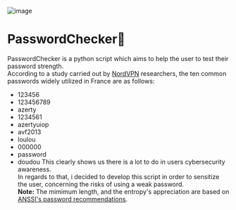 ![image](https://user-images.githubusercontent.com/64969369/194733984-bce2da58-01ae-4dd0-9fd4-b8d4aa4b87e3.png)


# PasswordChecker🔐
PasswordChecker is a python script which aims to help the user to test their password strength.<br>
According to a study carried out by <a href=''>NordVPN</a> researchers, the ten common passwords widely utilized in France are as follows: 
- 123456
- 123456789
- azerty
- 1234561
- azertyuiop
- avf2013
- loulou
- 000000
- password
- doudou
This clearly shows us there is a lot to do in users cybersecurity awareness.<br>
In regards to that, i decided to develop this script in order to sensitize the user, concerning the risks of using a weak password.<br>
**Note:** The mimimum length, and the entropy's appreciation are based on <a href='https://www.ssi.gouv.fr/uploads/2021/10/anssi-guide-authentification_multifacteur_et_mots_de_passe.pdf'>ANSSI's password recommendations</a>.

